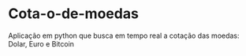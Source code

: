 # Cota-o-de-moedas
Aplicação em python que busca em tempo real a cotação das moedas: Dolar, Euro e Bitcoin
